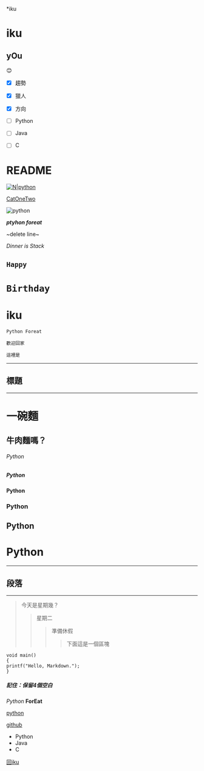 *iku

iku
=
yOu
-

😊

- [x] 趨勢
- [x] 獵人
- [x] 方向
- [ ] Python
- [ ] Java
- [ ] C


README
=

[![N|python](https://github.com/iamyouku/test/raw/mainn/i01.jpg "Beauty")](https://www.google.com.tw)

[CatOneTwo](https://github.com/CatOneTwo 'CatOneTwo')

![python](https://github.com/iamyouku/test/raw/mainn/i01.jpg "Beauty")

***ptyhon foreat***

~delete line~

*Dinner is Stack*

`Happy`  
-

`Birthday`
=

iku
=



`Python Foreat`

```歡迎回家```

```這裡是```

***
標題
-
***
一碗麵 
=

牛肉麵嗎？
-

######  Python
##### Python
#### Python
### Python
## Python
# Python
***
段落
-
***
  >今天是星期幾？
  >>星期二
  >>>準備休假
  >>>>下面這是一個區塊

    void main()
    {
    printf("Hello, Markdown.");
    }
##### 記住：保留4個空白

*Python*
**ForEat**
 
[python](https://python.org)

[github](https://github.com)
 * Python
 * Java
 * C
 
[回iku](#iku)
